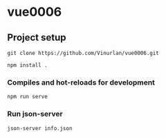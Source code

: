 # vue0006

## Project setup
```
git clone https://github.com/Vinurlan/vue0006.git
```
```
npm install .
```

### Compiles and hot-reloads for development
```
npm run serve
```

### Run json-server
```
json-server info.json
```
